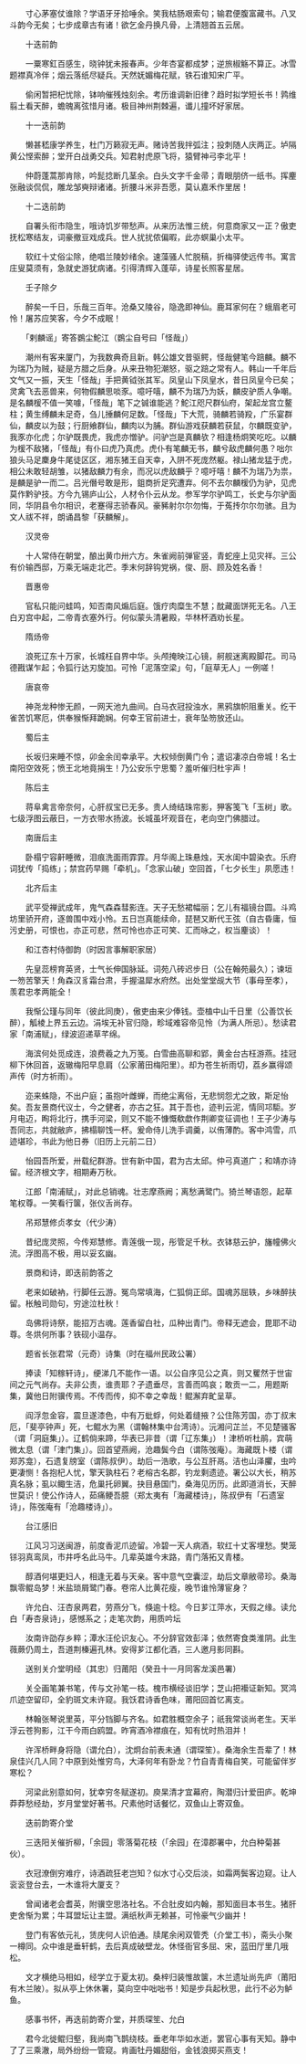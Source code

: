 <!-- { "loadSidebar": true } -->
　　寸心茅塞仗谁除？学语牙牙拾唾余。笑我枯肠艰索句；输君便腹富藏书。八叉斗韵今无矣；七步成章古有诸！欲乞金丹换凡骨，上清翘首五云居。

　　十迭前韵

　　一粟寒釭百感生，晓钟犹未报春声。少年杏宴都成梦；逆旅椒觞不算正。冰雪题襟真冷伴；烟云落纸尽疑兵。天然妩媚梅花赋，铁石谁知宋广平。

　　偷闲暂把杞忧除，钵响催残烛刻余。考历谁调新旧律？趋时拟学短长书！鹑维翦土看天醉，蟾魄离弦惜月诸。极目神州荆棘遍，谶儿撞坏好家居。

　　十一迭前韵

　　懒甚嵇康学养生，杜门万籁寂无声。赌诗苦我拌弧注；投刺随人庆两正。垆隔黄公悭索醉；堂开白战勇交兵。知君射虎原飞将，猿臂神弓李北平！

　　仲蔚蓬蒿那肯除，吟髭捻断几茎余。白头文字千金帚；青眼朋侪一纸书。挥麈张融谈侃侃，雕龙邹奭辩诸诸。折腰斗米非吾愿，莫认嘉禾作里居！

　　十二迭前韵

　　自署头衔市隐生，哦诗饥岁带愁声。从来历法惟三统，何意商家又一正？傲吏抚松寒结友，词豪撤豆戏成兵。世人扰扰侬偏暇，此亦螟巢小太平。

　　软红十丈俗尘除，绝唱兰陵妙绪余。速藻骚人忙脱稿，折梅驿使远传书。寓言庄叟莫须有，急就史游犹病诸。引得清辉入蓬荜，诗星长照客星居。

　　壬子除夕

　　醉矣一千日，乐哉三百年。沧桑又陵谷，隐逸即神仙。鹿耳家何在？蛾眉老可怜！屠苏应笑客，今夕不成眠！

　　「剌麟谣」寄答鷃尘鮀江（鷃尘自号曰「怪哉」）

　　潮州有客来厦门，为我数典奇且新。韩公雄文昔驱鳄，怪哉健笔今踣麟。麟不为瑞乃为贼，疑是方腊之后身。从来丑物犯潮怒，驱之踣之常有人。韩山一千年后文气又一振，天生「怪哉」手把黄钺张其军。凤皇山下凤皇水，昔日凤皇今已矣；灵禽飞去恶兽来，何物假麟思啖豕。噫吁嘻，麟不为瑞乃为妖，麟皮驴质人争嘲。是名麟楥不值一笑噱，「怪哉」笔下之铖谁能逃？鮀江咫尺群仙府，架起龙宫立鳌柱；黄生缚麟未足奇，刍儿捶麟何足数。「怪哉」下大荒，骑麟若骑羖，广乐宴群仙，麟皮以为鼓；行厨飨群仙，麟肉以为脯。群仙游戏获麟若获鼠，尔麟既变驴，我豕亦化虎；尔驴既畏虎，我虎亦憎驴。问驴岂是真麟欤？相逢杨炯笑吃吃。以麟为楥不敌猪，「怪哉」有仆曰虎乃真虎。虎仆有笔麟无书，麟兮敌虎麟何愚？咄尔狼头马足麇身牛尾徒区区，湘东猪王自天幸，入阱不死庞然躯。禄山猪龙猛于虎，相公未敢轻胡雏，以猪敌麟力有余，而况以虎敌麟乎？噫吁嘻！麟不为瑞乃为祟，是麟是驴一而二。吕光僭号敢是形，鉏商折足究遭弃。何不去尔麟楥仍为驴，见虎莫作黔驴技。方今九锡庐山公，人材令仆云从龙。参军学尔驴鸣工，长史与尔驴面同，华阴县令尔相识，老蹇得志骄春风。豪豨射尔尔勿悔，于菟抟尔尔勿骇。且为文人祓不祥，朗诵昌黎「获麟解」。

　　汉灵帝

　　十人常侍在朝堂，酿出黄巾卅六方。朱雀阙前弹宦竖，青蛇座上见灾祥。三公有价输西邸，万乘无端走北芒。季末何辞钩党祸，俊、厨、顾及姓名香！

　　晋惠帝

　　官私只能问蛙鸣，知否南风煽后庭。饿疗肉糜生不慧；酖藏面饼死无名。八王白刃宫中起，二帝青衣塞外行。何似蒙头清暑殿，华林杯酒劝长星。

　　隋炀帝

　　浪死辽东十万家，长城枉自界中华。头颅掩映江心镜，舸舰迷离殿脚花。司马德戡谋乍起；令狐行达刃旋加。可怜「泥落空梁」句，「庭草无人」一例嗟！

　　唐哀帝

　　神尧龙种惨无颜，一网天池九曲间。白马衣冠投浊水，黑鸦旗帜阻重关。纥干雀苦饥寒厄，供奉猴惭拜跪娴。何幸王官前进士，衰年坠笏放还山。

　　蜀后主

　　长坂归来睡不惊，卯金余闰幸承平。大权倾倒黄门令；遣诏凄凉白帝城！名士南阳空效死；愤王北地竟捐生！乃公安乐宁思蜀？羞听催归杜宇声！

　　陈后主

　　蒋阜禽言帝奈何，心肝叔宝已无多。贵人绮结珠帘影，狎客笺飞「玉树」歌。七级浮图云蔽日，一方衣带水扬波。长城虽坏观音在，老向空门佛腊过。

　　南唐后主

　　卧榻宁容鼾睡微，泪痕洗面雨霏霏。月华阁上珠悬烛，天水闺中碧染衣。乐府词犹传「捣练」；禁宫药早赐「牵机」。「念家山破」空回首，「七夕长生」夙愿违！

　　北齐后主

　　武平受禅武成年，鬼气森森彗影连。天子无愁裙幅丽；乞儿有福镜台圆。斗鸡坊里骄开府，逐兽围中戏小怜。五日岂真能续命，琵琶又断代王弦（自古昏庸，恒污史册，可恨也，亦正可悲，然可怜也亦正可笑、汇而咏之，权当麈谈）！

　　和江杏村侍御韵（时因言事解职家居）

　　先皇蕊榜育英贤，士气长伸国脉延。词苑八砖迟步日（公在翰苑最久）；谏垣一笏苦擎天！角森汉豸霜台肃，手握温犀水府然。出处堂堂觇大节（事母至孝），羡君忠孝两能全！

　　我惭公瑾与同年（彼此同庚），傲吏由来少俸钱。壶榼中山千日里（公善饮长醉），觚棱上界五云边。涓埃无补官归隐，畛域难容帝见怜（为满人所忌）。愁读君家「南浦赋」，绿波迢递草芊绵。

　　海滨何处觅成连，浪费羲之九万笺。白雪曲高聊和郢，黄金台古枉游燕。挂冠柳下休回首，返辙梅阳早息肩（公家莆田梅阳里）。却为苍生祈雨切，荔乡赢得颂声传（时方祈雨）。

　　迩来蛛隐，不出户庭；虽抱叶雌蝉，而绝尘离俗，无悲悯怨尤之致，斯足怡矣。吾友景商代议士，今之健者，亦古之狂。其于吾也，迹判云泥，情同邛駏。岁月电迈，眴将北行，携手河梁，则又不能不慷慨欷歔作荆卿变征调也！王子少涛与吾同志，共就敝庐，拂榻聊饯一杯。爰命侍儿洗手调羹，以侑薄酌。客中鸿雪，爪迹堪珍，书此为他日券（旧历上元前二日）

　　怡园吾所爱，卅载纪群游。世有新中国，君为古太邱。仲弓真道广；和靖亦诗留。经济根文字，相期寿万秋。

　　江郎「南浦赋」，对此总销魂。壮志摩燕阙；离愁满鹭门。猗兰琴语怨，起草笔权尊。一笑看行箧，张仪舌尚存。

　　吊郑慧修贞孝女（代少涛）

　　昔纪庞灵照，今传郑慧修。青莲俄一现，彤管足千秋。衣钵慈云护，旛幢佛火流。浮图高不极，用以妥玄幽。

　　景商和诗，即迭前韵答之

　　老来如破衲，行脚任云游。冤鸟常填海，仁狐倘正邱。国魂苏屈轶，乡味醉扶留。枨触司勋句，穷途泣杜秋！

　　岛佛将诗祭，能招万古魂。莲香留白社，瓜种出青门。帝释无遮会，毘耶不动尊。冬烘何所事？铁砚小温存。

　　题省长张君常（元奇）诗集（时在福州民政公署）

　　捧读「知稼轩诗」，绠涕几不能作一语。以公自序见公之真，则又矍然于世宙间之元气尚存。夫非公责，谁责耶？孑遗垂尽，言善而鸣哀；敢贡一二，用题斯集，冀他日附骥传焉。不传而传，抑不幸之幸哉！鲲澥弃甿呈草。

　　阎浮忽金容，震旦遂漆色，中有万蚍蜉，何处着缝掖？公住陈芳国，亦丁叔末厄，「斐亭钟声」死，七鲲水为黑（谓翰林集中台湾诗）。沅湘问芷兰，不见楚骚客（谓「洞庭集」）。辽鹤倘来蹄，华表已非昔（谓「辽东集」）！津桥听杜鹃，宾萌微太息（谓「津门集」）。回首望燕阙，沧趣鬓今白（谓陈弢庵）。海藏既卜楼（谓郑苏龛），石遗复牓室（谓陈叔伊）。劫后一浩歌，与公互肝鬲。洁也山泽臞，虫吟更凄恻！各抱杞人忧，擎天孰柱石？老榕古名郡，钓龙剩遗迹。署公以大长，稍苏真名脉；虱以鲰生洁，危巢托卵翼。抉目悬国门，桑海见历历。此即道消长，天醉世莫识！使公作诗人，茹痛鲠吾臆（郑太夷有「海藏楼诗」，陈叔伊有「石遗室诗」，陈弢庵有「沧趣楼诗」）。

　　台江感旧

　　江风习习送闽游，前度香泥爪迹留。冷碧一天人病酒，软红十丈客埋愁。樊笼铩羽真鸾凤，市井呼名此马牛。几辈英雄今末路，青门落拓又青楼。

　　醇酒何堪更妇人，相逢无着与天亲。客中意气空囊涩，劫后文章敝帚珍。桑海飘零鲲岛梦！米盐琐屑鹭门春。卷帘人比黄花瘦，晚节谁怜薄宦身？

　　许允白、汪杏泉两君，劳燕分飞，倏逾十稔。今日芗江萍水，天假之缘。读允白「寿杏泉诗」，感憾系之；走笔次韵，用质吟坛

　　汝南许劭存乡粹；潭水汪伦识友心。不分辞官效彭泽；依然寄食类淮阴。此生薇蕨仍周土，吾道荆榛遍孔林。安得芗江都化酒，三人邀月影同斟。

　　送别关介堂明经（其忠）归莆阳（癸丑十一月同客龙溪邑署）

　　关仝画笔兼书笔，传与文孙笔一枝。槐市横经谈旧学；芝山把襼证新知。冥鸿爪迹空留印，全豹斑文未许窥。我饫君诗香色味，莆阳回首忆离支。

　　林翰张琴说里英，平分铛脚与齐名。如君胜概空余子；祇我常谈尚老生。天半浮云苍狗影，江干今雨白鸥盟。昨宵酒冷襟痕在，知有忧时热泪并！

　　许浑桥畔身将隐（谓允白），沈炯台前表未通（谓琛笙）。桑海余生吾辈了！林泉佳兴几人同？中原到处惟穷鸟，大泽何年有卧龙？竹自青青梅自笑，可能留伴岁寒松？

　　河梁此别意如何，犹幸穷冬赋遂初。庾杲清才宜幕府，陶潜归计爱田庐。乾坤莽莽愁经劫，岁月堂堂好著书。尺素他时话餐忆，双鱼山上寄双鱼。

　　迭前韵寄介堂

　　三迭阳关催折柳，「余园」零落菊花枝（「余园」在漳郡署中，允白种菊甚伙）。

　　衣冠潦倒穷难疗，诗酒疏狂老岂知？似水寸心交后淡，如霜两鬓客边窥。让人衮衮登台去，一木谁将大厦支？

　　曾闻诸老会耆英，附骥空思洛社名。不合肚皮如内翰，那知面目本书生。猪肝吏舍惭为累；牛耳盟坛让主盟。满纸秋声无赖甚，可怜豪气少幽并！

　　登门有客依元礼，赁庑何人识伯通。牍尾余闲双管秃（介堂工书），斋头小聚一樽同。众中谁是垂轩鹤，去后真成破壁龙。休怪衙官多屈、宋，蓝田厅里几哦松。

　　文才横绝马相如，经学立于夏太初。桑梓归装惟故箧，木兰遗址尚先庐（莆阳有木兰陂）。拟从亭上休休署，莫向空中咄咄书！知是步兵起秋思，此行不必为鲈鱼。

　　感事书怀，再迭前韵寄介堂，并质琛笙、允白

　　君今北徙鲲归壑，我尚南飞鹊绕枝。垂老年华如水逝，罢官心事有天知。静中了了三乘澈，局外纷纷一管窥。肯画牡丹媚甜俗，金钱浪掷买燕支！

